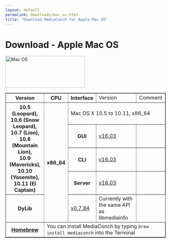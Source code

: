 ```yaml
---
layout: default
permalink: downloads/mac_os.html
title: "Download MediaConch for Apple Mac OS"
---
```


# Download - Apple Mac OS

<img src="/MediaConch/images/Mac_OS.png" alt="Mac OS" width="250" height="100">

<table border="1">
  <tr>
      <th>Version</th>
      <th>CPU</th>
      <th>Interface</th>
      <td>Version</td>
      <td>Comment</td>
  </tr>
  <tr>
      <th rowspan="4">10.5 (Leopard),<br/> 10.6 (Snow Leopard),<br/>10.7 (Lion),<br/>10.8 (Mountain Lion),<br/>10.9 (Mavericks),<br/>10.10 (Yosemite),<br />10.11 (El Captain)</th>
      <th rowspan="5">x86_64</th>
      <td class="table-OS" colspan="3" id="10.5.x86_64">Mac OS X 10.5 to 10.11, x86_64</td>
  </tr>
  <tr>
      <th>GUI</th>
      <td><a href="https://mediaarea.net/download/binary/mediaconch-gui/16.03/MediaConch_GUI_16.03_Mac.dmg">v16.03</a></td>
      <td>&nbsp;</td>
  </tr>
  <tr>
      <th>CLI</th>
      <td><a href="https://mediaarea.net/download/binary/mediaconch/16.03/MediaConch_CLI_16.03_Mac.dmg">v16.03</a></td>
      <td>&nbsp;</td>
  </tr>
  <tr>
      <th>Server</th>
      <td><a href="https://mediaarea.net/download/binary/mediaconch-server/16.03/MediaConch_Server_16.03_Mac.dmg">v16.03</a></td>
      <td>&nbsp;</td>
  </tr>
  <tr>
      <th>DyLib</th>
      <td><a href="https://mediaarea.net/download/binary/libmediainfo0/0.7.84/MediaInfo_DLL_0.7.84_Mac_i386+x86_64.tar.bz2">v0.7.84</a></td>
      <td>Currently with the same API as libmediainfo</td>
  </tr>
  <tr>
      <th><a href="http://brew.sh/">Homebrew</a></th>
      <td colspan="4">You can install MediaConch by typing <code>brew install mediaconch</code> into the Terminal</td>
  </tr>
</table>
